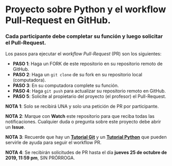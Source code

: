 # Proyecto sobre Python y el workflow Pull-Request en GitHub.

### Cada participante debe completar su función y luego solicitar el Pull-Request.

Los pasos para ejecutar el *workflow Pull-Request* (PR) son los siguientes:

* **PASO 1**: Haga un FORK de este repositorio en su repositorio remoto de GitHub.
* **PASO 2**: Haga un `git clone` de su fork en su repositorio local (computadora).
* **PASO 3**: En su computadora complete su función.
* **PASO 4**: Haga `git push` para actualizar su repositorio remoto en GitHub.
* **PASO 5**: Solicite al propietario del proyecto (el profesor) el Pull-Request.

**NOTA 1**: Solo se recibirá UNA y solo una petición de PR por participante.

**NOTA 2**: Marque con **Watch** este repositorio para que reciba todas las notificaciones. Cualquier duda o pregunta sobre este proyecto debe abrir un **Issue**.

**NOTA 3**: Recuerde que hay un [**Tutorial Git**](https://github.com/ejdecena/tutorial_git) y un [**Tutorial Python**](https://github.com/ejdecena/tutorial_python) que pueden servirle de ayuda para seguir el workflow PR.

**NOTA 4**: Se recibirán solicitudes de PR hasta el día **jueves 25 de octubre de 2019, 11:59 pm**, SIN PRÓRROGA.